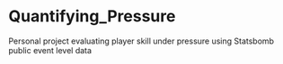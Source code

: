 # Quantifying_Pressure
Personal project evaluating player skill under pressure using Statsbomb public event level data
